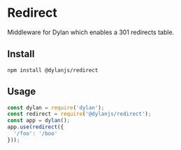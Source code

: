# Redirect

Middleware for Dylan which enables a 301 redirects table.

## Install

`npm install @dylanjs/redirect`

## Usage

``` js
const dylan = require('dylan');
const redirect = require('@dylanjs/redirect');
const app = dylan();
app.use(redirect({
  '/foo': '/boo'
}));
```
